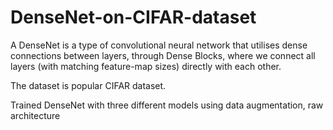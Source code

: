 # DenseNet-on-CIFAR-dataset

A DenseNet is a type of convolutional neural network that utilises dense connections between layers, through Dense Blocks, where we connect all layers (with matching feature-map sizes) directly with each other.

The dataset is popular CIFAR dataset.

Trained DenseNet with three different models using data augmentation, raw architecture
